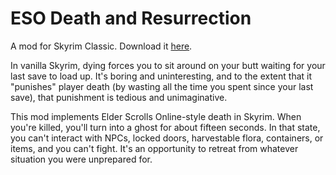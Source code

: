 # ESO Death and Resurrection
A mod for Skyrim Classic. Download it [here](https://www.nexusmods.com/skyrim/mods/92853).

In vanilla Skyrim, dying forces you to sit around on your butt waiting for your last save to load up. It's boring and uninteresting, and to the extent that it "punishes" player death (by wasting all the time you spent since your last save), that punishment is tedious and unimaginative.

This mod implements Elder Scrolls Online-style death in Skyrim. When you're killed, you'll turn into a ghost for about fifteen seconds. In that state, you can't interact with NPCs, locked doors, harvestable flora, containers, or items, and you can't fight. It's an opportunity to retreat from whatever situation you were unprepared for.
